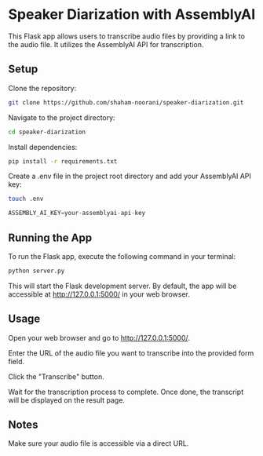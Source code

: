 # Speaker Diarization with AssemblyAI
This Flask app allows users to transcribe audio files by providing a link to the audio file. It utilizes the AssemblyAI API for transcription.

## Setup
Clone the repository:

```bash
git clone https://github.com/shaham-noorani/speaker-diarization.git
```

Navigate to the project directory:

```bash
cd speaker-diarization
```

Install dependencies:
  
  ```bash
pip install -r requirements.txt
```

Create a .env file in the project root directory and add your AssemblyAI API key:
  
```bash
touch .env
```

```js
ASSEMBLY_AI_KEY=your-assemblyai-api-key
```

## Running the App
To run the Flask app, execute the following command in your terminal:

```bash
python server.py
```

This will start the Flask development server. By default, the app will be accessible at http://127.0.0.1:5000/ in your web browser.

## Usage
Open your web browser and go to http://127.0.0.1:5000/.

Enter the URL of the audio file you want to transcribe into the provided form field.

Click the "Transcribe" button.

Wait for the transcription process to complete. Once done, the transcript will be displayed on the result page.

## Notes

Make sure your audio file is accessible via a direct URL.
